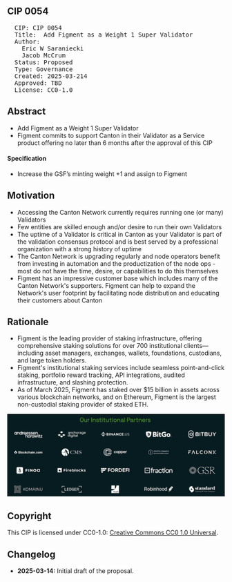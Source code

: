 ## CIP 0054

<pre>
  CIP: CIP 0054
  Title:  Add Figment as a Weight 1 Super Validator
  Author: 
    Eric W Saraniecki 
    Jacob McCrum
  Status: Proposed 
  Type: Governance 
  Created: 2025-03-214
  Approved: TBD
  License: CC0-1.0
</pre>

## Abstract

* Add Figment as a Weight 1 Super Validator
* Figment commits to support Canton in their Validator as a Service product offering no later than 6 months after the approval of this CIP

#### Specification
* Increase the GSF’s minting weight +1 and assign to Figment


## Motivation

* Accessing the Canton Network currently requires running one (or many) Validators
* Few entities are skilled enough and/or desire to run their own Validators
* The uptime of a Validator is critical in Canton as your Validator is part of the validation consensus protocol and is best served by a professional organization with a strong history of uptime
* The Canton Network is upgrading regularly and node operators benefit from investing in automation and the productization of the node ops - most do not have the time, desire, or capabilities to do this themselves
* Figment has an impressive customer base which includes many of the Canton Network's supporters. Figment can help to expand the Network's user footprint by facilitating node distribution and educating their customers about Canton


## Rationale
* Figment is the leading provider of staking infrastructure, offering comprehensive staking solutions for over 700 institutional clients—including asset managers, exchanges, wallets, foundations, custodians, and large token holders.
* Figment's institutional staking services include seamless point-and-click staking, portfolio reward tracking, API integrations, audited infrastructure, and slashing protection.
* As of March 2025, Figment has staked over $15 billion in assets across various blockchain networks, and on Ethereum, Figment is the largest non-custodial staking provider of staked ETH.

![img](/cip-0054/cip-0054.png)

## Copyright

This CIP is licensed under CC0-1.0: [Creative Commons CC0 1.0 Universal](https://creativecommons.org/publicdomain/zero/1.0/).

## Changelog

* **2025-03-14:** Initial draft of the proposal.